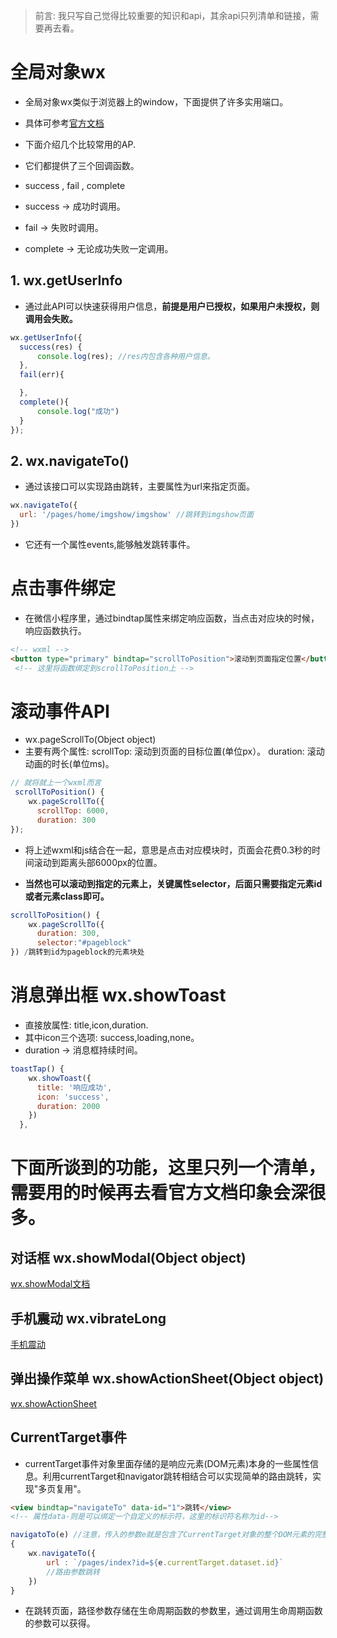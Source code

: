 > 前言: 我只写自己觉得比较重要的知识和api，其余api只列清单和链接，需要再去看。

# 全局对象wx
* 全局对象wx类似于浏览器上的window，下面提供了许多实用端口。
* 具体可参考[官方文档](https://developers.weixin.qq.com/miniprogram/dev/framework/app-service/api.html#API)
* 下面介绍几个比较常用的AP.

* 它们都提供了三个回调函数。
* success , fail , complete
* success -> 成功时调用。
* fail -> 失败时调用。
* complete -> 无论成功失败一定调用。

## 1. wx.getUserInfo
* 通过此API可以快速获得用户信息，**前提是用户已授权，如果用户未授权，则调用会失败。**
```js
wx.getUserInfo({
  success(res) {
      console.log(res); //res内包含各种用户信息。
  },
  fail(err){

  },
  complete(){
      console.log("成功")
  }
});

```

## 2. wx.navigateTo()
* 通过该接口可以实现路由跳转，主要属性为url来指定页面。
```js
wx.navigateTo({
  url: '/pages/home/imgshow/imgshow' //跳转到imgshow页面
})

```
* 它还有一个属性events,能够触发跳转事件。



# 点击事件绑定
* 在微信小程序里，通过bindtap属性来绑定响应函数，当点击对应块的时候，响应函数执行。
```html
<!-- wxml -->
<button type="primary" bindtap="scrollToPosition">滚动到页面指定位置</button>
 <!-- 这里将函数绑定到scrollToPosition上 -->

```



# 滚动事件API
* wx.pageScrollTo(Object object)
* 主要有两个属性: scrollTop: 滚动到页面的目标位置(单位px）。 duration: 滚动动画的时长(单位ms)。
```js
// 就将就上一个wxml而言
 scrollToPosition() {
    wx.pageScrollTo({
      scrollTop: 6000,
      duration: 300
});

```
* 将上述wxml和js结合在一起，意思是点击对应模块时，页面会花费0.3秒的时间滚动到距离头部6000px的位置。

* **当然也可以滚动到指定的元素上，关键属性selector，后面只需要指定元素id或者元素class即可。**
```js
scrollToPosition() {
    wx.pageScrollTo({
      duration: 300,
      selector:"#pageblock"
}) /跳转到id为pageblock的元素块处

```

# 消息弹出框 wx.showToast
* 直接放属性: title,icon,duration.
* 其中icon三个选项: success,loading,none。
* duration -> 消息框持续时间。 
```js
toastTap() {
    wx.showToast({
      title: '响应成功',
      icon: 'success',
      duration: 2000
    })
  },

```


# 下面所谈到的功能，这里只列一个清单，需要用的时候再去看官方文档印象会深很多。

## 对话框 wx.showModal(Object object)
[wx.showModal文档](https://developers.weixin.qq.com/miniprogram/dev/api/ui/interaction/wx.showModal.html)

## 手机震动 wx.vibrateLong
[手机震动](https://developers.weixin.qq.com/miniprogram/dev/api/device/vibrate/wx.vibrateLong.html)


## 弹出操作菜单 wx.showActionSheet(Object object)
[wx.showActionSheet](https://developers.weixin.qq.com/miniprogram/dev/api/ui/interaction/wx.showActionSheet.html)


## CurrentTarget事件
* currentTarget事件对象里面存储的是响应元素(DOM元素)本身的一些属性信息。利用currentTarget和navigator跳转相结合可以实现简单的路由跳转，实现"多页复用"。
```html
<view bindtap="navigateTo" data-id="1">跳转</view>
<!-- 属性data-则是可以绑定一个自定义的标示符，这里的标识符名称为id-->
```
```js
navigatoTo(e) //注意，传入的参数e就是包含了CurrentTarget对象的整个DOM元素的完整信息。
{
    wx.navigateTo({
        url : `/pages/index?id=${e.currentTarget.dataset.id}`
        //路由参数跳转
    })
}
```
* 在跳转页面，路径参数存储在生命周期函数的参数里，通过调用生命周期函数的参数可以获得。


